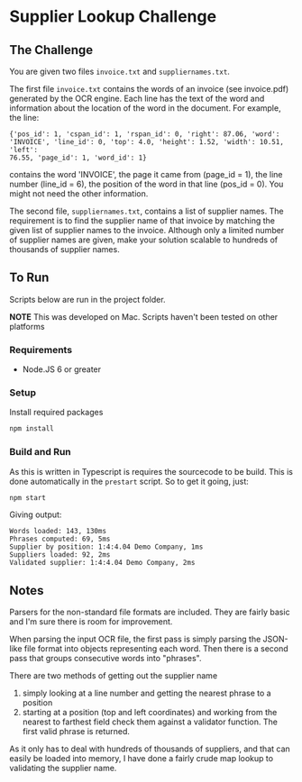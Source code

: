 # Supplier Lookup Challenge

## The Challenge

You are given two files `invoice.txt` and `suppliernames.txt`. 

The first file `invoice.txt` contains the words of an invoice (see invoice.pdf)
generated by the OCR engine. Each line has the text of the word
and information about the location of the word in the document. For
example, the line:

```
{'pos_id': 1, 'cspan_id': 1, 'rspan_id': 0, 'right': 87.06, 'word':
'INVOICE', 'line_id': 0, 'top': 4.0, 'height': 1.52, 'width': 10.51, 'left':
76.55, 'page_id': 1, 'word_id': 1}
```

contains the word 'INVOICE', the page it came from (page_id = 1),
the line number (line_id = 6), the position of the word in that line
(pos_id = 0).
You might not need the other information. 

The second file, `suppliernames.txt`, contains a list of supplier names.
The requirement is to find the supplier name of that invoice by
matching the given list of supplier names to the invoice.
Although only a limited number of supplier names are given, make
your solution scalable to hundreds of thousands of supplier names.

## To Run

Scripts below are run in the project folder.

**NOTE** This was developed on Mac. Scripts haven't been tested on other platforms

### Requirements

* Node.JS 6 or greater

### Setup

Install required packages

```bash
npm install
```

### Build and Run

As this is written in Typescript is requires the sourcecode to be build.
This is done automatically in the `prestart` script. So to get it going, just:

```bash
npm start
```

Giving output:

```
Words loaded: 143, 130ms
Phrases computed: 69, 5ms
Supplier by position: 1:4:4.04 Demo Company, 1ms
Suppliers loaded: 92, 2ms
Validated supplier: 1:4:4.04 Demo Company, 2ms
```

## Notes

Parsers for the non-standard file formats are included. They
are fairly basic and I'm sure there is room for improvement.

When parsing the input OCR file, the first pass is simply parsing
the JSON-like file format into objects representing each word. Then 
there is a second pass that groups consecutive words into "phrases".

There are two methods of getting out the supplier name

1. simply looking at a line number and getting the nearest phrase to a position
2. starting at a position (top and left coordinates) and working from 
the nearest to farthest field check them against a validator function.
The first valid phrase is returned.

As it only has to deal with hundreds of thousands of suppliers,
and that can easily be loaded into memory, I have done a fairly 
crude map lookup to validating the supplier name.
